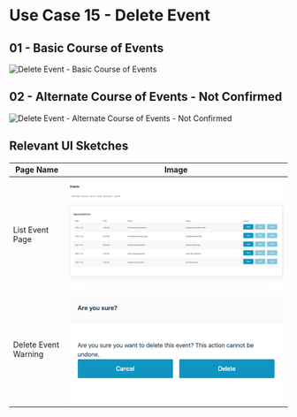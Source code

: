 # Use Case 15 - Delete Event

## 01 - Basic Course of Events

![Delete Event - Basic Course of Events](/02-analysis/usecases/images/15-delete-event-basic.png)

## 02 - Alternate Course of Events - Not Confirmed

![Delete Event - Alternate Course of Events - Not Confirmed](/02-analysis/usecases/images/15-delete-event-alternate.png)

## Relevant UI Sketches
| Page Name | Image |
|----|------|
| List Event Page | ![List Event Page](/01-requirements-solution/uisketches/14-list-events.png) |
| Delete Event Warning | ![Delete Event Warning](/01-requirements-solution/uisketches/19-delete-event-warning.png) |
